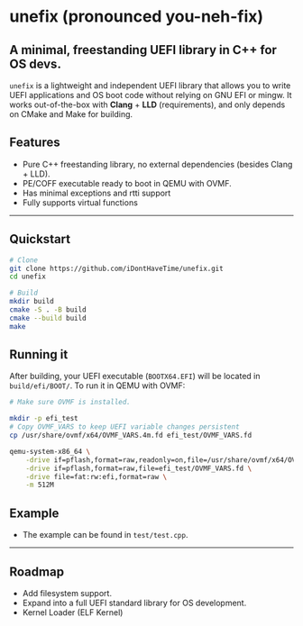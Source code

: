 # unefix (pronounced you-neh-fix)

## A minimal, freestanding UEFI library in C++ for OS devs.

`unefix` is a lightweight and independent UEFI library that allows you to write UEFI applications and OS boot code without relying on GNU EFI or mingw. It works out-of-the-box with **Clang** + **LLD** (requirements), and only depends on CMake and Make for building.

## Features
- Pure C++ freestanding library, no external dependencies (besides Clang + LLD).
- PE/COFF executable ready to boot in QEMU with OVMF.
- Has minimal exceptions and rtti support
- Fully supports virtual functions

---

## Quickstart
```bash
# Clone
git clone https://github.com/iDontHaveTime/unefix.git
cd unefix

# Build
mkdir build
cmake -S . -B build
cmake --build build
make
```

## Running it

After building, your UEFI executable (`BOOTX64.EFI`) will be located in `build/efi/BOOT/`. To run it in QEMU with OVMF:
```bash
# Make sure OVMF is installed.

mkdir -p efi_test
# Copy OVMF_VARS to keep UEFI variable changes persistent
cp /usr/share/ovmf/x64/OVMF_VARS.4m.fd efi_test/OVMF_VARS.fd

qemu-system-x86_64 \
    -drive if=pflash,format=raw,readonly=on,file=/usr/share/ovmf/x64/OVMF_CODE.4m.fd \
    -drive if=pflash,format=raw,file=efi_test/OVMF_VARS.fd \
    -drive file=fat:rw:efi,format=raw \
    -m 512M
```

## Example
- The example can be found in `test/test.cpp`.

---

## Roadmap
- Add filesystem support.
- Expand into a full UEFI standard library for OS development.
- Kernel Loader (ELF Kernel)